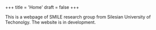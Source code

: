 +++
title = 'Home'
draft = false
+++

This is a webpage of SMILE research group from Silesian University of Techonolgy. The website is in development.